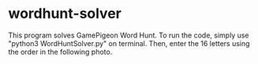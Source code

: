 # wordhunt-solver

This program solves GamePigeon Word Hunt. To run the code, simply use "python3 WordHuntSolver.py" on terminal. Then, enter the 16 letters using the order in the following photo. 

